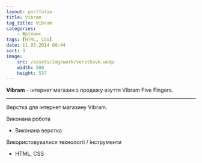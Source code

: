 ```yaml
---
layout: portfolio
title: Vibram
tag_title: Vibram
categories:
    - Фріланс
tags: [HTML, CSS]
date: 11.03.2014 00:44
sort: 3
image: 
    src: /assets/img/work/verstkavk.webp 
    width: 500
    height: 537
---
```


**Vibram** - інтернет магазин з продажу взуття Vibram Five Fingers.

---

Верстка для інтернет магазину Vibram.

Виконана робота

* Виконана верстка

Використовувалися технології / інструменти

* HTML, CSS

